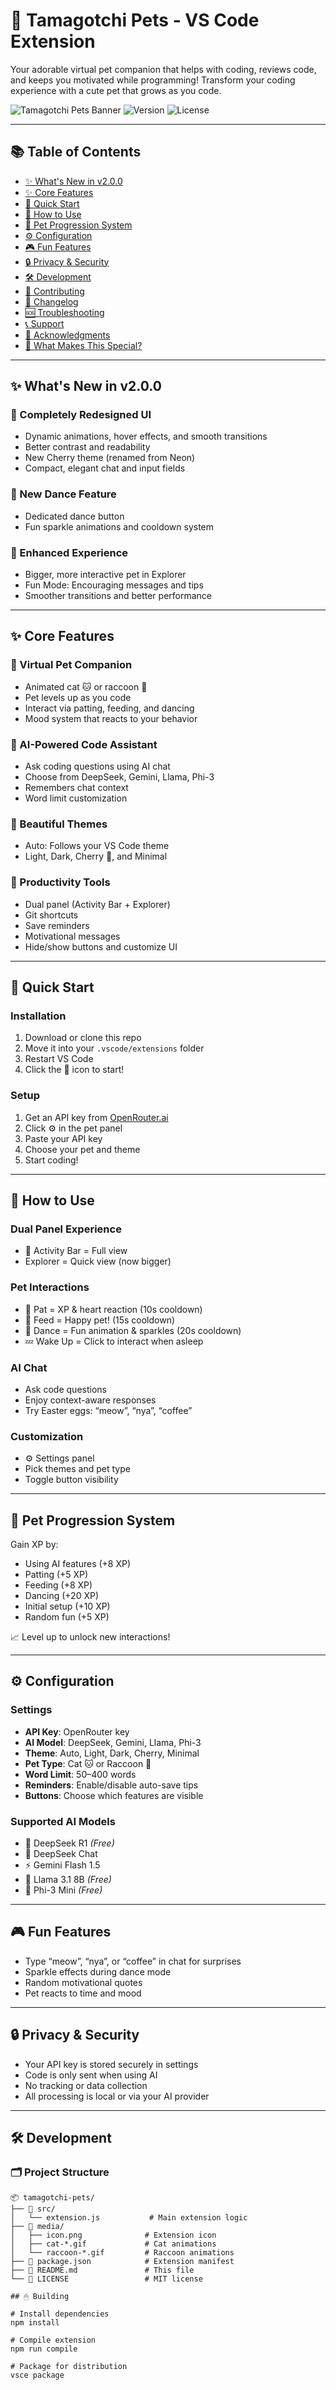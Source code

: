 # 🐾 Tamagotchi Pets - VS Code Extension

Your adorable virtual pet companion that helps with coding, reviews code, and keeps you motivated while programming! Transform your coding experience with a cute pet that grows as you code.

![Tamagotchi Pets Banner](https://img.shields.io/badge/VS%20Code-Extension-blue?style=for-the-badge&logo=visual-studio-code)
![Version](https://img.shields.io/badge/version-2.0.0-green?style=for-the-badge)
![License](https://img.shields.io/badge/license-MIT-yellow?style=for-the-badge)

---

## 📚 Table of Contents

- [✨ What's New in v2.0.0](#-whats-new-in-v200)
- [✨ Core Features](#-core-features)
- [🚀 Quick Start](#-quick-start)
- [📖 How to Use](#-how-to-use)
- [🎯 Pet Progression System](#-pet-progression-system)
- [⚙️ Configuration](#-configuration)
- [🎮 Fun Features](#-fun-features)
- [🔒 Privacy & Security](#-privacy--security)
- [🛠️ Development](#-development)
- [🤝 Contributing](#-contributing)
- [📝 Changelog](#-changelog)
- [🆘 Troubleshooting](#-troubleshooting)
- [📞 Support](#-support)
- [🙏 Acknowledgments](#-acknowledgments)
- [🌟 What Makes This Special?](#-what-makes-this-special)

---

## ✨ What's New in v2.0.0

### 🎨 Completely Redesigned UI
- Dynamic animations, hover effects, and smooth transitions
- Better contrast and readability
- New Cherry theme (renamed from Neon)
- Compact, elegant chat and input fields

### 💃 New Dance Feature
- Dedicated dance button
- Fun sparkle animations and cooldown system

### 🚀 Enhanced Experience
- Bigger, more interactive pet in Explorer
- Fun Mode: Encouraging messages and tips
- Smoother transitions and better performance

---

## ✨ Core Features

### 🐾 Virtual Pet Companion
- Animated cat 🐱 or raccoon 🦝
- Pet levels up as you code
- Interact via patting, feeding, and dancing
- Mood system that reacts to your behavior

### 🤖 AI-Powered Code Assistant
- Ask coding questions using AI chat
- Choose from DeepSeek, Gemini, Llama, Phi-3
- Remembers chat context
- Word limit customization

### 🎨 Beautiful Themes
- Auto: Follows your VS Code theme
- Light, Dark, Cherry 🌸, and Minimal

### 💼 Productivity Tools
- Dual panel (Activity Bar + Explorer)
- Git shortcuts
- Save reminders
- Motivational messages
- Hide/show buttons and customize UI

---

## 🚀 Quick Start

### Installation
1. Download or clone this repo
2. Move it into your `.vscode/extensions` folder
3. Restart VS Code
4. Click the 🐾 icon to start!

### Setup
1. Get an API key from [OpenRouter.ai](https://openrouter.ai)
2. Click ⚙️ in the pet panel
3. Paste your API key
4. Choose your pet and theme
5. Start coding!

---

## 📖 How to Use

### Dual Panel Experience
- 🐾 Activity Bar = Full view
- Explorer = Quick view (now bigger)

### Pet Interactions
- 💖 Pat = XP & heart reaction (10s cooldown)
- 🍎 Feed = Happy pet! (15s cooldown)
- 💃 Dance = Fun animation & sparkles (20s cooldown)
- 💤 Wake Up = Click to interact when asleep

### AI Chat
- Ask code questions
- Enjoy context-aware responses
- Try Easter eggs: “meow”, “nya”, “coffee”

### Customization
- ⚙️ Settings panel
- Pick themes and pet type
- Toggle button visibility

---

## 🎯 Pet Progression System

Gain XP by:
- Using AI features (+8 XP)
- Patting (+5 XP)
- Feeding (+8 XP)
- Dancing (+20 XP)
- Initial setup (+10 XP)
- Random fun (+5 XP)

📈 Level up to unlock new interactions!

---

## ⚙️ Configuration

### Settings
- **API Key**: OpenRouter key
- **AI Model**: DeepSeek, Gemini, Llama, Phi-3
- **Theme**: Auto, Light, Dark, Cherry, Minimal
- **Pet Type**: Cat 🐱 or Raccoon 🦝
- **Word Limit**: 50–400 words
- **Reminders**: Enable/disable auto-save tips
- **Buttons**: Choose which features are visible

### Supported AI Models
- 🧠 DeepSeek R1 *(Free)*
- 💬 DeepSeek Chat
- ⚡ Gemini Flash 1.5
- 🦙 Llama 3.1 8B *(Free)*
- 🌱 Phi-3 Mini *(Free)*

---

## 🎮 Fun Features

- Type “meow”, “nya”, or “coffee” in chat for surprises
- Sparkle effects during dance mode
- Random motivational quotes
- Pet reacts to time and mood

---

## 🔒 Privacy & Security

- Your API key is stored securely in settings
- Code is only sent when using AI
- No tracking or data collection
- All processing is local or via your AI provider

---

## 🛠️ Development

### 🗂️ Project Structure

```text
📦 tamagotchi-pets/
├── 📁 src/
│   └── extension.js           # Main extension logic
├── 📁 media/
│   ├── icon.png              # Extension icon
│   ├── cat-*.gif             # Cat animations
│   └── raccoon-*.gif         # Raccoon animations
├── 📄 package.json            # Extension manifest
├── 📘 README.md               # This file
└── 📄 LICENSE                 # MIT license

## 🖱 Building 

# Install dependencies
npm install

# Compile extension
npm run compile

# Package for distribution
vsce package